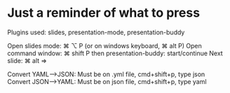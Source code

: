 # Just a reminder of what to press

Plugins used: slides, presentation-mode, presentation-buddy

Open slides mode: ⌘ ⌥ P (or on windows keyboard, ⌘ alt P)
Open command window: ⌘ shift P then presentation-buddy: start/continue
Next slide: ⌘ alt =>

Convert YAML-->JSON: Must be on .yml file, cmd+shift+p, type json
Convert JSON-->YAML: Must be on json file, cmd+shift+p, type yaml